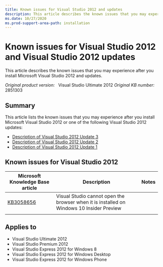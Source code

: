 ```yaml
---
title: Known issues for Visual Studio 2012 and updates
description: This article describes the known issues that you may experience after you install Microsoft Visual Studio 2012 and updates.
ms.date: 10/27/2020
ms.prod-support-area-path: installation
---
```

# Known issues for Visual Studio 2012 and Visual Studio 2012 updates

This article describes the known issues that you may experience after you install Microsoft Visual Studio 2012 and updates.

_Original product version:_ &nbsp; Visual Studio Ultimate 2012
_Original KB number:_ &nbsp; 2851303

## Summary

This article lists the known issues that you may experience after you install Microsoft Visual Studio 2012 or one of the following Visual Studio 2012 updates:

- [Description of Visual Studio 2012 Update 3](https://support.microsoft.com/help/2835600)
- [Description of Visual Studio 2012 Update 2](https://support.microsoft.com/help/2797912)
- [Description of Visual Studio 2012 Update 1](https://support.microsoft.com/help/2797915)

## Known issues for Visual Studio 2012

|Microsoft Knowledge Base article|Description|Notes|
|---|---|---|
| [KB3058656](https://support.microsoft.com/help/3058656)|Visual Studio cannot open the browser when it is installed on Windows 10 Insider Preview||
||||

## Applies to

- Visual Studio Ultimate 2012
- Visual Studio Premium 2012
- Visual Studio Express 2012 for Windows 8
- Visual Studio Express 2012 for Windows Desktop
- Visual Studio Express 2012 for Windows Phone
